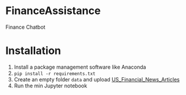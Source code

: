 # FinanceAssistance
Finance Chatbot

# Installation
1. Install a package management software like Anaconda
2. `pip install -r requirements.txt`
3. Create an empty folder `data` and upload [US_Financial_News_Articles](https://drive.google.com/file/d/1T8XKm8REX7QI40Qh4SZmHCfQ17z2TSI_/view?usp=sharing)
4. Run the min Jupyter notebook
